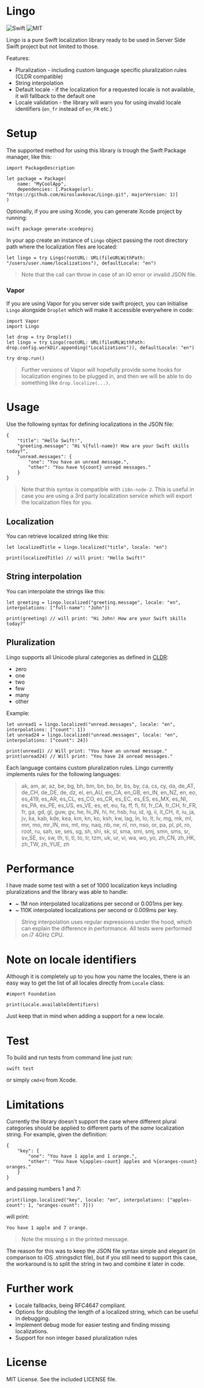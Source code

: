 # Lingo

![Swift](http://img.shields.io/badge/swift-3.1-brightgreen.svg)
![MIT](http://img.shields.io/badge/license-MIT-brightgreen.svg)

Lingo is a pure Swift localization library ready to be used in Server Side Swift project but not limited to those. 

Features:

* Pluralization - including custom language specific pluralization rules (CLDR compatible)
* String interpolation
* Default locale - if the localization for a requested locale is not available, it will fallback to the default one
* Locale validation - the library will warn you for using invalid locale identifiers (`en_fr` instead of `en_FR` etc.)

# Setup

The supported method for using this library is trough the Swift Package manager, like this:

```
import PackageDescription

let package = Package(
    name: "MyCoolApp",
    dependencies: [.Package(url: "https://github.com/miroslavkovac/Lingo.git", majorVersion: 1)]
)
```

Optionally, if you are using Xcode, you can generate Xcode project by running:

```
swift package generate-xcodeproj
```

In your app create an instance of `Lingo` object passing the root directory path where the localization files are located:

```
let lingo = try Lingo(rootURL: URL(fileURLWithPath: "/users/user.name/localizations"), defaultLocale: "en")
```
> Note that the call can throw in case of an IO error or invalid JSON file.

### Vapor

If you are using Vapor for you server side swift project, you can initialise `Lingo` alongside `Droplet` which will make it accessible everywhere in code:

```
import Vapor
import Lingo

let drop = try Droplet()
let lingo = try Lingo(rootURL: URL(fileURLWithPath: drop.config.workDir.appending("Localizations")), defaultLocale: "en")

try drop.run()
```

> Further versions of Vapor will hopefully provide some hooks for localization engines to be plugged in, and then we will be able to do something like `drop.localize(...)`.

# Usage

Use the following syntax for defining localizations in the JSON file:

```
{
	"title": "Hello Swift!",
	"greeting.message": "Hi %{full-name}! How are your Swift skills today?",
    "unread.messages": {
        "one": "You have an unread message.",
        "other": "You have %{count} unread messages."
    }
}
```

> Note that this syntax is compatible with `i18n-node-2`. This is useful in case you are using a 3rd party localization service which will export the localization files for you.

## Localization

You can retrieve localized string like this:

```
let localizedTitle = lingo.localized("title", locale: "en")

print(localizedTitle) // will print: "Hello Swift!"
```

## String interpolation

You can interpolate the strings like this:

```
let greeting = lingo.localized("greeting.message", locale: "en", interpolations: ["full-name": "John"])

print(greeting) // will print: "Hi John! How are your Swift skills today?"
```

## Pluralization

Lingo supports all Unicode plural categories as defined in [CLDR](http://cldr.unicode.org/index/cldr-spec/plural-rules):

* zero
* one
* two
* few
* many
* other

Example:

```
let unread1 = lingo.localized("unread.messages", locale: "en", interpolations: ["count": 1])
let unread24 = lingo.localized("unread.messages", locale: "en", interpolations: ["count": 24]) 

print(unread1) // Will print: "You have an unread message."
print(unread24) // Will print: "You have 24 unread messages."
```

Each language contains custom pluralization rules. Lingo currently implements rules for the following languages:
> ak, am, ar, az, be, bg, bh, bm, bn, bo, br, bs, by, ca, cs, cy, da, de\_AT, de\_CH, de\_DE, de, dz, el, en\_AU, en\_CA, en\_GB, en\_IN, en\_NZ, en, eo, es\_419, es\_AR, es\_CL, es\_CO, es\_CR, es\_EC, es\_ES, es\_MX, es\_NI, es\_PA, es\_PE, es\_US, es\_VE, es, et, eu, fa, ff, fi, fil, fr\_CA, fr\_CH, fr\_FR, fr, ga, gd, gl, guw, gv, he, hi\_IN, hi, hr, hsb, hu, id, ig, ii, it\_CH, it, iu, ja, jv, ka, kab, kde, kea, km, kn, ko, ksh, kw, lag, ln, lo, lt, lv, mg, mk, ml, mn, mo, mr\_IN, ms, mt, my, naq, nb, ne, nl, nn, nso, or, pa, pl, pt, ro, root, ru, sah, se, ses, sg, sh, shi, sk, sl, sma, smi, smj, smn, sms, sr, sv\_SE, sv, sw, th, ti, tl, to, tr, tzm, uk, ur, vi, wa, wo, yo, zh\_CN, zh\_HK, zh\_TW, zh\_YUE, zh

# Performance

I have made some test with a set of 1000 localization keys including pluralizations and the library was able to handle:

* ~ 1M non interpolated localizations per second or 0.001ms per key.
* ~ 110K interpolated localizations per second or 0.009ms per key.

> String interpolation uses regular expressions under the hood, which can explain the difference in performance. All tests were performed on i7 4GHz CPU.

# Note on locale identifiers

Although it is completely up to you how you name the locales, there is an easy way to get the list of all locales directly from `Locale` class:

```
#import Foundation

print(Locale.availableIdentifiers)
```

Just keep that in mind when adding a support for a new locale.

# Test

To build and run tests from command line just run:

```
swift test
```

or simply `cmd+U` from Xcode.

# Limitations

Currently the library doesn't support the case where different plural categories should be applied to different parts of the *same* localization string. For example, given the definition:

```
{
    "key": {
        "one": "You have 1 apple and 1 orange.",
        "other": "You have %{apples-count} apples and %{oranges-count} oranges."
    }
}
```

and passing numbers 1 and 7:

```
print(lingo.localized("key", locale: "en", interpolations: ["apples-count": 1, "oranges-count": 7]))

```

will print:

```
You have 1 apple and 7 orange.
```
> Note the missing *s* in the printed message.

The reason for this was to keep the JSON file syntax simple and elegant (in comparison to iOS .stringsdict file), but if you still need to support this case, the workaround is to split the string in two and combine it later in code.

# Further work

- Locale fallbacks, being RFC4647 compliant.
- Options for doubling the length of a localized string, which can be useful in debugging.
- Implement debug mode for easier testing and finding missing localizations.
- Support for non integer based pluralization rules

# License

MIT License. See the included LICENSE file.
